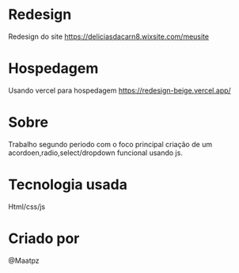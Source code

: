 # Redesign
Redesign do site https://deliciasdacarn8.wixsite.com/meusite

# Hospedagem
Usando vercel para hospedagem https://redesign-beige.vercel.app/

# Sobre
Trabalho segundo periodo com o foco principal criação de um acordoen,radio,select/dropdown funcional usando js.

# Tecnologia usada
Html/css/js

# Criado por
@Maatpz
